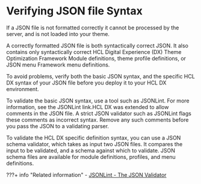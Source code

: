 # Verifying JSON file Syntax

If a JSON file is not formatted correctly it cannot be processed by the server, and is not loaded into your theme.

A correctly formatted JSON file is both syntactically correct JSON. It also contains only syntactically correct HCL Digital Experience (DX) Theme Optimization Framework Module definitions, theme profile definitions, or JSON menu Framework menu definitions.

To avoid problems, verify both the basic JSON syntax, and the specific HCL DX syntax of your JSON file before you deploy it to your HCL DX environment.

To validate the basic JSON syntax, use a tool such as JSONLint. For more information, see the JSONLint link.HCL DX was extended to allow comments in the JSON file. A strict JSON validator such as JSONLint flags these comments as incorrect syntax. Remove any such comments before you pass the JSON to a validating parser.

To validate the HCL DX specific definition syntax, you can use a JSON schema validator, which takes as input two JSON files. It compares the input to be validated, and a schema against which to validate. JSON schema files are available for module definitions, profiles, and menu definitions.


???+ info "Related information"
    - [JSONLint - The JSON Validator](https://jsonlint.com)

